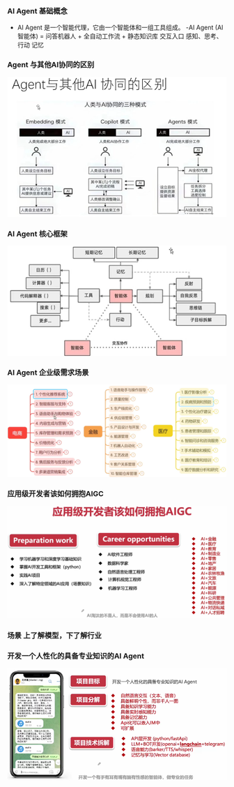 ### AI Agent 基础概念
- AI Agent 是一个智能代理，它由一个智能体和一组工具组成。
 -AI Agent (AI智能体) = 问答机器人 + 全自动工作流 + 静态知识库
                        交互入口  感知、思考、行动  记忆
### Agent 与其他AI协同的区别
![alt text](image.png)

### AI Agent 核心框架
![alt text](image-1.png)

### AI Agent 企业级需求场景
![alt text](image-2.png)

### 应用级开发者该如何拥抱AIGC
![alt text](image-3.png)

### 场景 上了解模型，下了解行业


### 开发一个人性化的具备专业知识的AI Agent
![alt text](image-4.png)